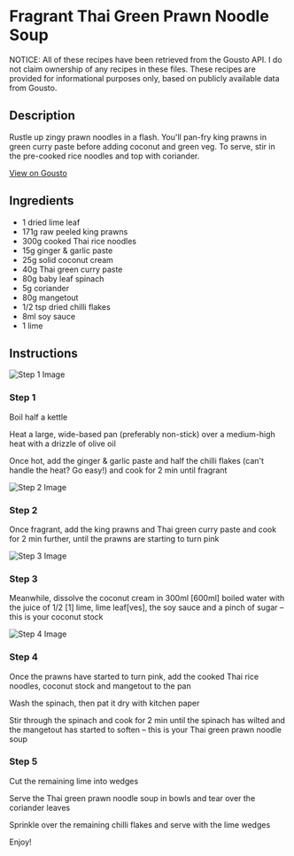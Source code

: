 # Fragrant Thai Green Prawn Noodle Soup

NOTICE: All of these recipes have been retrieved from the Gousto API. I do not claim ownership of any recipes in these files. These recipes are provided for informational purposes only, based on publicly available data from Gousto.

## Description

Rustle up zingy prawn noodles in a flash. You'll pan-fry king prawns in green curry paste before adding coconut and green veg. To serve, stir in the pre-cooked rice noodles and top with coriander. 

[View on Gousto](https://www.gousto.co.uk/recipes/cookbook/fragrant-thai-green-prawn-noodle-soup)

## Ingredients

- 1 dried lime leaf
- 171g raw peeled king prawns
- 300g cooked Thai rice noodles
- 15g ginger & garlic paste
- 25g solid coconut cream
- 40g Thai green curry paste 
- 80g baby leaf spinach
- 5g coriander
- 80g mangetout
- 1/2 tsp dried chilli flakes
- 8ml soy sauce 
- 1 lime

## Instructions

![Step 1 Image](https://production-media.gousto.co.uk/cms/recipe-step-image/step-1-copy-1614341509562-x200.jpg)

### Step 1

Boil half a kettle

Heat a large, wide-based pan (preferably non-stick) over a medium-high heat with a drizzle of olive oil

Once hot, add the ginger & garlic paste and half the chilli flakes (can't handle the heat? Go easy!) and cook for 2 min until fragrant

![Step 2 Image](https://production-media.gousto.co.uk/cms/recipe-step-image/step-2-1614341533719-x200.jpg)

### Step 2

Once fragrant, add the king prawns and Thai green curry paste and cook for 2 min further, until the prawns are starting to turn pink

![Step 3 Image](https://production-media.gousto.co.uk/cms/recipe-step-image/step-3-copy-1614341560748-x200.jpg)

### Step 3

Meanwhile, dissolve the coconut cream in 300ml <span class="text-danger">[600ml] </span>boiled water with the juice of 1/2 <span class="text-danger">[1]</span> lime, lime leaf<span class="text-danger">[ves],</span> the soy sauce and a pinch of sugar – this is your coconut stock

![Step 4 Image](https://production-media.gousto.co.uk/cms/recipe-step-image/step-4-copy-1614341600639-x200.jpg)

### Step 4

Once the prawns have started to turn pink, add the cooked Thai rice noodles, coconut stock and mangetout to the pan

Wash the spinach, then pat it dry with kitchen paper

Stir through the spinach and cook for 2 min until the spinach has wilted and the mangetout has started to soften – this is your Thai green prawn noodle soup

### Step 5

Cut the remaining lime into wedges

Serve the Thai green prawn noodle soup in bowls and tear over the coriander leaves

Sprinkle over the remaining chilli flakes and serve with the lime wedges

Enjoy!

